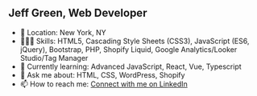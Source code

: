 ## Jeff Green, Web Developer 
- 📍 Location: New York, NY
- 👨🏻‍💻 Skills: HTML5, Cascading Style Sheets (CSS3), JavaScript (ES6, jQuery), Bootstrap, PHP, Shopify Liquid, Google Analytics/Looker Studio/Tag Manager
- 🌱 Currently learning: Advanced JavaScript, React, Vue, Typescript
- 💬 Ask me about: HTML, CSS, WordPress, Shopify
- 📫 How to reach me: [Connect with me on LinkedIn](https://www.linkedin.com/in/jeffgreenweb/)
